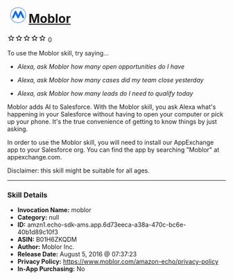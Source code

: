 # &nbsp;<img src="skill_icon" alt="Moblor icon" width="36"> [Moblor](http://alexa.amazon.com/#skills/amzn1.echo-sdk-ams.app.6d73eeca-a38a-470c-bc6e-40b1d89c10f3)
![0 stars](../../images/ic_star_border_black_18dp_1x.png)![0 stars](../../images/ic_star_border_black_18dp_1x.png)![0 stars](../../images/ic_star_border_black_18dp_1x.png)![0 stars](../../images/ic_star_border_black_18dp_1x.png)![0 stars](../../images/ic_star_border_black_18dp_1x.png) 0

To use the Moblor skill, try saying...

* *Alexa, ask Moblor how many open opportunities do I have*

* *Alexa, ask Moblor how many cases did my team close yesterday*

* *Alexa, ask Moblor how many leads do I need to qualify today*

Moblor adds AI to Salesforce. With the Moblor skill, you ask Alexa what's happening in your Salesforce without having to open your computer or pick up your phone. It's the true convenience of getting to know things by just asking.

In order to use the Moblor skill, you will need to install our AppExchange app to your Salesforce org. You can find the app by searching "Moblor" at appexchange.com.

Disclaimer: this skill might be suitable for all ages.

***

### Skill Details

* **Invocation Name:** moblor
* **Category:** null
* **ID:** amzn1.echo-sdk-ams.app.6d73eeca-a38a-470c-bc6e-40b1d89c10f3
* **ASIN:** B01H6ZKQDM
* **Author:** Moblor Inc.
* **Release Date:** August 5, 2016 @ 07:37:23
* **Privacy Policy:** https://www.moblor.com/amazon-echo/privacy-policy
* **In-App Purchasing:** No
